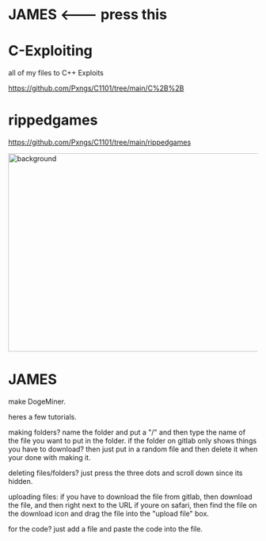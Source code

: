 # JAMES <--- press this
# C-Exploiting
all of my files to C++ Exploits

https://github.com/Pxngs/C1101/tree/main/C%2B%2B

# rippedgames

https://github.com/Pxngs/C1101/tree/main/rippedgames

<img width="960" height="400" alt="background" src="https://github.com/user-attachments/assets/adb066d1-ef80-443f-aaf0-9085f7cd8fbc" />

# JAMES

make DogeMiner.

heres a few tutorials.

making folders? name the folder and put a "/" and then type the name of the file you want to put in the folder. if the folder on gitlab only shows things you have to download? then just put in a random file and then delete it when your done with making it. 

deleting files/folders? just press the three dots and scroll down since its hidden.

uploading files: if you have to download the file from gitlab, then download the file, and then right next to the URL if youre on safari, then find the file on the download icon and drag the file into the "upload file" box.

for the code? just add a file and paste the code into the file.
